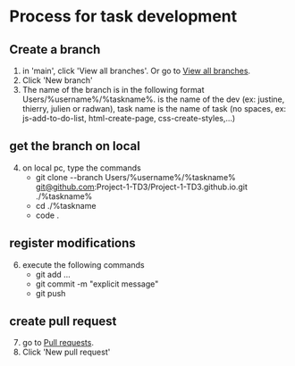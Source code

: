 # Process for task development
## Create a branch
1) in 'main', click 'View all branches'. Or go to [View all branches](https://github.com/Project-1-TD3/Project-1-TD3.github.io/branches).
2) Click 'New branch'
3) The name of the branch is in the following format Users/%username%/%taskname%. <username> is the name of the dev (ex: justine, thierry, julien or radwan), task name is the name of task (no spaces, ex: js-add-to-do-list, html-create-page, css-create-styles,...)
## get the branch on local
4) on local pc, type the commands
   - git clone --branch Users/%username%/%taskname% git@github.com:Project-1-TD3/Project-1-TD3.github.io.git ./%taskname%
   - cd ./%taskname
   - code .
## register modifications
6) execute the following commands
   - git add ...
   - git commit -m "explicit message"
   - git push
## create pull request
7) go to [Pull requests](https://github.com/Project-1-TD3/Project-1-TD3.github.io/pulls).
8) Click 'New pull request'
